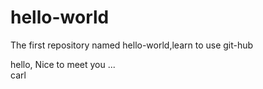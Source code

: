 # hello-world
The first repository named hello-world,learn to use git-hub

hello,
  Nice to meet you ...   
                                        carl

